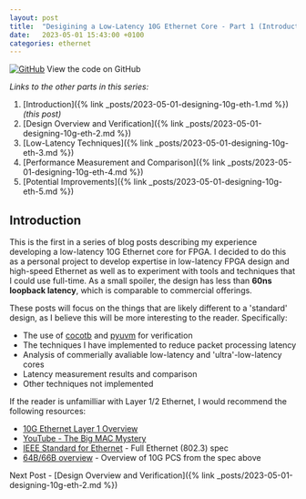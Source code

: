 ```yaml
---
layout: post
title:  "Desigining a Low-Latency 10G Ethernet Core - Part 1 (Introduction)"
date:   2023-05-01 15:43:00 +0100
categories: ethernet
---
```


[![GitHub](https://img.shields.io/badge/github-%23121011.svg?style=for-the-badge&logo=github&logoColor=white)](https://github.com/ttchisholm/10g-low-latency-ethernet) View the code on GitHub 

*Links to the other parts in this series:*
1. [Introduction]({% link _posts/2023-05-01-designing-10g-eth-1.md %}) *(this post)*
2. [Design Overview and Verification]({% link _posts/2023-05-01-designing-10g-eth-2.md %}) 
3. [Low-Latency Techniques]({% link _posts/2023-05-01-designing-10g-eth-3.md %})
4. [Performance Measurement and Comparison]({% link _posts/2023-05-01-designing-10g-eth-4.md %})
5. [Potential Improvements]({% link _posts/2023-05-01-designing-10g-eth-5.md %})

## Introduction

This is the first in a series of blog posts describing my experience developing a low-latency 10G Ethernet core for FPGA. I decided to do this as a personal project to develop expertise in low-latency FPGA design and high-speed Ethernet as well as to experiment with tools and techniques that I could use full-time. As a small spoiler, the design has less than **60ns loopback latency**, which is comparable to commercial offerings.

These posts will focus on the things that are likely different to a 'standard' design, as I believe this will be more interesting to the reader. Specifically:
- The use of [cocotb](https://www.cocotb.org/) and [pyuvm](https://github.com/pyuvm/pyuvm) for verification
- The techniques I have implemented to reduce packet processing latency
- Analysis of commerially avaliable low-latency and 'ultra'-low-latency cores
- Latency measurement results and comparison
- Other techniques not implemented

If the reader is unfamilliar with Layer 1/2 Ethernet, I would recommend the following resources:
- [10G Ethernet Layer 1 Overview](https://old.fmad.io/blog-10g-ethernet-layer1-overview.html)
- [YouTube - The Big MAC Mystery](https://www.youtube.com/watch?v=4YRsq8iM4n0)
- [IEEE Standard for Ethernet](https://standards.ieee.org/ieee/802.3/10422/) - Full Ethernet (802.3) spec
- [64B/66B overview](https://www.ieee802.org/3/10GEPON_study/public/july06/thaler_1_0706.pdf) - Overview of 10G PCS from the spec above

Next Post - [Design Overview and Verification]({% link _posts/2023-05-01-designing-10g-eth-2.md %}) 

